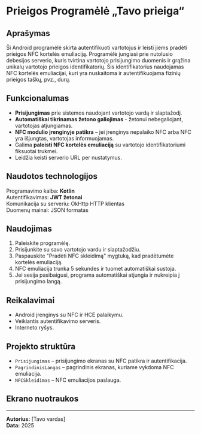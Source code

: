 # Prieigos Programėlė „Tavo prieiga“

## Aprašymas
Ši Android programėlė skirta autentifikuoti vartotojus ir leisti jiems pradėti prieigos NFC kortelės emuliaciją. Programėlė jungiasi prie nutolusio debesijos serverio, kuris tvirtina vartotojo prisijungimo duomenis ir grąžina unikalų vartotojo prieigos 
identifikatorių. Šis identifikatorius naudojamas NFC kortelės emuliacijai, kuri yra nuskaitoma ir autentifikuojama fizinių prieigos taškų, pvz., durų.

## Funkcionalumas
- **Prisijungimas** prie sistemos naudojant vartotojo vardą ir slaptažodį.
- **Automatiškai tikrinamas žetono galiojimas** - žetonui nebegaliojant, vartotojas atjungiamas.
- **NFC modulio įrenginyje patikra** – jei įrenginys nepalaiko NFC arba NFC yra išjungtas, vartotojas informuojamas.
- Galima **paleisti NFC kortelės emuliaciją** su vartotojo identifikatoriumi fiksuotai trukmei.
- Leidžia keisti serverio URL per nustatymus.

## Naudotos technologijos
Programavimo kalba: **Kotlin**  
Autentifikavimas: **JWT žetonai**  
Komunikacija su serveriu: OkHttp HTTP klientas   
Duomenų mainai: JSON formatas   

## Naudojimas
1. Paleiskite programėlę.
2. Prisijunkite su savo vartotojo vardu ir slaptažodžiu.
3. Paspauskite "Pradėti NFC skleidimą" mygtuką, kad pradėtumėte kortelės emuliaciją.
4. NFC emuliacija trunka 5 sekundes ir tuomet automatiškai sustoja.
5. Jei sesija pasibaigusi, programa automatiškai atjungia ir nukreipia į prisijungimo langą.

## Reikalavimai
- Android įrenginys su NFC ir HCE palaikymu.
- Veikiantis autentifikavimo serveris.
- Interneto ryšys.

## Projekto struktūra
- `Prisijungimas` – prisijungimo ekranas su NFC patikra ir autentifikacija.
- `PagrindinisLangas` – pagrindinis ekranas, kuriame vykdoma NFC emuliacija.
- `NFCSkleidimas` – NFC emuliacijos paslauga.

## Ekrano nuotraukos


---

**Autorius:** [Tavo vardas]  
**Data:** 2025  



